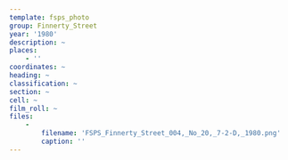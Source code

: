 ```yaml
---
template: fsps_photo
group: Finnerty_Street
year: '1980'
description: ~
places:
    - ''
coordinates: ~
heading: ~
classification: ~
section: ~
cell: ~
film_roll: ~
files:
    -
        filename: 'FSPS_Finnerty_Street_004,_No_20,_7-2-D,_1980.png'
        caption: ''
---
```

